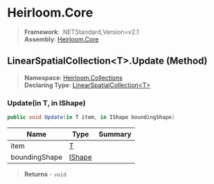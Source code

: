# Heirloom.Core

> **Framework**: .NETStandard,Version=v2.1  
> **Assembly**: [Heirloom.Core][0]

## LinearSpatialCollection\<T>.Update (Method)

> **Namespace**: [Heirloom.Collections][0]  
> **Declaring Type**: [LinearSpatialCollection\<T>][1]

### Update(in T, in IShape)

```cs
public void Update(in T item, in IShape boundingShape)
```

| Name          | Type        | Summary |
|---------------|-------------|---------|
| item          | [T][2]      |         |
| boundingShape | [IShape][3] |         |

> **Returns** - `void`

[0]: ../../../Heirloom.Core.md
[1]: ../LinearSpatialCollection[T].md
[2]: ../T.md
[3]: ../../Heirloom.Geometry/IShape.md
